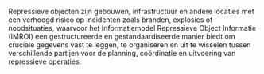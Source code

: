 Repressieve objecten zijn gebouwen, infrastructuur en andere locaties met een verhoogd risico op incidenten zoals branden, explosies of noodsituaties, waarvoor het Informatiemodel Repressieve Object Informatie (IMROI) een gestructureerde en gestandaardiseerde manier biedt om cruciale gegevens vast te leggen, te organiseren en uit te wisselen tussen verschillende partijen voor de planning, coördinatie en uitvoering van repressieve operaties.